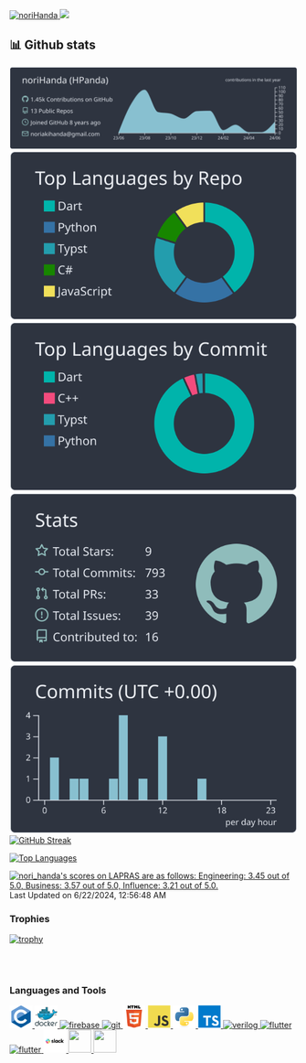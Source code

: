 <p align="left">
  <a href="https://github.com/noriHanda/noriHanda/">
    <img src="https://komarev.com/ghpvc/?username=noriHanda" alt="noriHanda" />
  </a>
  <a href="http://twitter.com/nori_handa">
    <img height="20" src="https://img.shields.io/twitter/follow/nori_handa?label=Twitter&logo=twitter&style=flat" />
  </a>
</p>

## 📊 Github stats


[![](https://raw.githubusercontent.com/noriHanda/noriHanda/main/profile-summary-card-output/nord_dark/0-profile-details.svg)](https://github.com/vn7n24fzkq/github-profile-summary-cards)
[![](https://raw.githubusercontent.com/noriHanda/noriHanda/main/profile-summary-card-output/nord_dark/1-repos-per-language.svg)](https://github.com/vn7n24fzkq/github-profile-summary-cards) [![](https://raw.githubusercontent.com/noriHanda/noriHanda/main/profile-summary-card-output/nord_dark/2-most-commit-language.svg)](https://github.com/vn7n24fzkq/github-profile-summary-cards)
[![](https://raw.githubusercontent.com/noriHanda/noriHanda/main/profile-summary-card-output/nord_dark/3-stats.svg)](https://github.com/vn7n24fzkq/github-profile-summary-cards) [![](https://raw.githubusercontent.com/noriHanda/noriHanda/main/profile-summary-card-output/nord_dark/4-productive-time.svg)](https://github.com/vn7n24fzkq/github-profile-summary-cards)
[![GitHub Streak](https://github-readme-streak-stats.herokuapp.com/?user=noriHanda&theme=nord)](https://git.io/streak-stats)

[![Top Languages](https://github-readme-stats.vercel.app/api/top-langs/?username=noriHanda&show_icons=true&theme=nord
)](https://github.com/anuraghazra/github-readme-stats)

<!--START_SECTION:lapras-card-->
<p ><a href="https://lapras.com/public/nori_handa" target="_blank" rel="noopener noreferrer"><img alt="nori_handa's scores on LAPRAS are as follows: Engineering: 3.45 out of 5.0, Business: 3.57 out of 5.0, Influence: 3.21 out of 5.0." src="https://lapras-card-generator.vercel.app/api/svg?e=3.45&b=3.57&i=3.21&b1=%23004736&b2=%2300bf8f&i1=%23007b5c&i2=%2300bf8f&l=en" width="400" ></a>  
Last Updated on 6/22/2024, 12:56:48 AM</p>
<!--END_SECTION:lapras-card-->

### Trophies

[![trophy](https://github-profile-trophy.vercel.app/?username=noriHanda&theme=nord)](https://github.com/ryo-ma/github-profile-trophy)

<br/>
<br/>

### Languages and Tools

<p align="left"><a href="https://www.cprogramming.com/" target="_blank" rel="noreferrer"> <img src="https://raw.githubusercontent.com/devicons/devicon/master/icons/c/c-original.svg" alt="c" width="40" height="40"/> </a> <a href="https://www.docker.com/" target="_blank" rel="noreferrer"> <img src="https://raw.githubusercontent.com/devicons/devicon/master/icons/docker/docker-original-wordmark.svg" alt="docker" width="40" height="40"/> </a> <a href="https://firebase.google.com/" target="_blank" rel="noreferrer"> <img src="https://www.vectorlogo.zone/logos/firebase/firebase-icon.svg" alt="firebase" width="40" height="40"/> </a><a href="https://git-scm.com/" target="_blank" rel="noreferrer"> <img src="https://www.vectorlogo.zone/logos/git-scm/git-scm-icon.svg" alt="git" width="40" height="40"/> </a> <a href="https://www.w3.org/html/" target="_blank" rel="noreferrer"> <img src="https://raw.githubusercontent.com/devicons/devicon/master/icons/html5/html5-original-wordmark.svg" alt="html5" width="40" height="40"/> </a>  <a href="https://developer.mozilla.org/en-US/docs/Web/JavaScript" target="_blank" rel="noreferrer"> <img src="https://raw.githubusercontent.com/devicons/devicon/master/icons/javascript/javascript-original.svg" alt="javascript" width="40" height="40"/> </a> <a href="https://www.python.org" target="_blank" rel="noreferrer"> <img src="https://raw.githubusercontent.com/devicons/devicon/master/icons/python/python-original.svg" alt="python" width="40" height="40"/> </a> <a href="https://www.typescriptlang.org/" target="_blank" rel="noreferrer"> <img src="https://raw.githubusercontent.com/devicons/devicon/master/icons/typescript/typescript-original.svg" alt="typescript" width="40" height="40"/> </a>
<a href="https://en.wikipedia.org/wiki/Verilog" target="_blank" rel="noreferrer">
  <img src="https://upload.wikimedia.org/wikipedia/en/e/ef/SystemVerilog_logo.png" alt="verilog" width=40 height=40>
</a>
<a href="https://flutter.dev" target="_blank" rel="noreferrer">
  <img src="https://storage.googleapis.com/cms-storage-bucket/64d67700f8293a9dc827.svg" alt="flutter" width=40 height=40>
</a>
<a href="https://docs.microsoft.com/en-us/dotnet/csharp/" target="_blank" rel="noreferrer">
  <img src="https://e7.pngegg.com/pngimages/328/221/png-clipart-c-programming-language-logo-microsoft-visual-studio-net-framework-javascript-icon-purple-logo.png" alt="flutter" width=40>
</a>
<a href="https://slack.com" target="_blank" rel="noreferrer">
<img src="https://raw.githubusercontent.com/devicons/devicon/9c6bfdb9783cdfe1018666ed76adcfd3eab6fad6/icons/slack/slack-original-wordmark.svg" height="40" width="40">
</a>
<a href="https://discord.com" target="_blank" rel="noreferrer">
  <img src="https://discord.com/assets/2d20a45d79110dc5bf947137e9d99b66.svg" height="40" width="40">
</a>
<a href="https://notion.so" target="_blank" rel="noreferrer">
  <img src="https://upload.wikimedia.org/wikipedia/commons/4/45/Notion_app_logo.png?20200221181224" height="40" width="40">
</a>
</p>
<br/>
